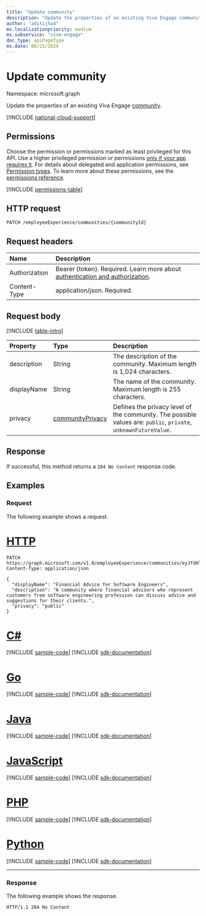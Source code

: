 ```yaml
---
title: "Update community"
description: "Update the properties of an existing Viva Engage community."
author: "aditijha4"
ms.localizationpriority: medium
ms.subservice: "viva-engage"
doc_type: apiPageType
ms.date: 08/21/2024
---
```


# Update community

Namespace: microsoft.graph

Update the properties of an existing Viva Engage [community](../resources/community.md).

[!INCLUDE [national-cloud-support](../../includes/global-only.md)]

## Permissions

Choose the permission or permissions marked as least privileged for this API. Use a higher privileged permission or permissions [only if your app requires it](/graph/permissions-overview#best-practices-for-using-microsoft-graph-permissions). For details about delegated and application permissions, see [Permission types](/graph/permissions-overview#permission-types). To learn more about these permissions, see the [permissions reference](/graph/permissions-reference).

<!-- { "blockType": "permissions", "name": "community_update" } -->
[!INCLUDE [permissions-table](../includes/permissions/community-update-permissions.md)]

## HTTP request

<!-- {
  "blockType": "ignored"
}
-->
``` http
PATCH /employeeExperience/communities/{communityId}
```

## Request headers

|Name|Description|
|:---|:---|
|Authorization|Bearer {token}. Required. Learn more about [authentication and authorization](/graph/auth/auth-concepts).|
|Content-Type|application/json. Required.|

## Request body

[!INCLUDE [table-intro](../../includes/update-property-table-intro.md)]

|Property|Type|Description|
|:---|:---|:---|
| description | String | The description of the community. Maximum length is 1,024 characters. |
| displayName | String | The name of the community. Maximum length is 255 characters. |
| privacy | [communityPrivacy](../resources/community.md#communityprivacy-values) | Defines the privacy level of the community. The possible values are: `public`, `private`, `unknownFutureValue`. |


## Response

If successful, this method returns a `204 No Content` response code.

## Examples

### Request

The following example shows a request.

# [HTTP](#tab/http)
<!-- {
  "blockType": "request",
  "name": "update_community",
  "sampleKeys": ["eyJfdHlwZSI6Ikdyb3VwIiwiaWQiOiI4MzIxMjc1In0"]
}
-->
``` http
PATCH https://graph.microsoft.com/v1.0/employeeExperience/communities/eyJfdHlwZSI6Ikdyb3VwIiwiaWQiOiI4MzIxMjc1In0
Content-Type: application/json

{
  "displayName": "Financial Advice for Software Engineers",
  "description": "A community where financial advisors who represent customers from software engineering profession can discuss advice and suggestions for their clients.",
  "privacy": "public"
}
```

# [C#](#tab/csharp)
[!INCLUDE [sample-code](../includes/snippets/csharp/update-community-csharp-snippets.md)]
[!INCLUDE [sdk-documentation](../includes/snippets/snippets-sdk-documentation-link.md)]

# [Go](#tab/go)
[!INCLUDE [sample-code](../includes/snippets/go/update-community-go-snippets.md)]
[!INCLUDE [sdk-documentation](../includes/snippets/snippets-sdk-documentation-link.md)]

# [Java](#tab/java)
[!INCLUDE [sample-code](../includes/snippets/java/update-community-java-snippets.md)]
[!INCLUDE [sdk-documentation](../includes/snippets/snippets-sdk-documentation-link.md)]

# [JavaScript](#tab/javascript)
[!INCLUDE [sample-code](../includes/snippets/javascript/update-community-javascript-snippets.md)]
[!INCLUDE [sdk-documentation](../includes/snippets/snippets-sdk-documentation-link.md)]

# [PHP](#tab/php)
[!INCLUDE [sample-code](../includes/snippets/php/update-community-php-snippets.md)]
[!INCLUDE [sdk-documentation](../includes/snippets/snippets-sdk-documentation-link.md)]

# [Python](#tab/python)
[!INCLUDE [sample-code](../includes/snippets/python/update-community-python-snippets.md)]
[!INCLUDE [sdk-documentation](../includes/snippets/snippets-sdk-documentation-link.md)]

---

### Response

The following example shows the response.

<!-- {
  "blockType": "response",
  "truncated": true
}
-->
``` http
HTTP/1.1 204 No Content
```
